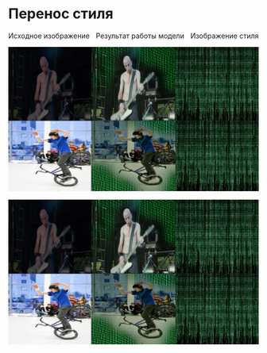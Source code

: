 # Перенос стиля
<p style="display: flex; justify-content: space-between;">
  <span>Исходное изображение</span>
  <span style="text-align: center;">Результат работы модели</span>
  <span style="text-align: right;">Изображение стиля</span>
</p>
<img src="examples/examples.png" alt="Пример работы модели">

![Пример работы модели](examples/examples.png)
